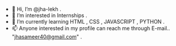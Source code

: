 - 👋 Hi, I’m @jha-lekh .
- 👀 I’m interested in Internships .
- 🌱 I’m currently learning HTML , CSS , JAVASCRIPT , PYTHON .
- 📫 Anyone interested in my profile can reach me through E-mail.. "jhasameer40@gmail.com" .

<!---
jha-lekh/jha-lekh is a ✨ special ✨ repository because its `README.md` (this file) appears on your GitHub profile.
You can click the Preview link to take a look at your changes.
--->

